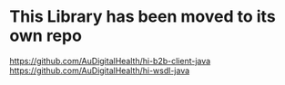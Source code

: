 # This Library has been moved to its own repo

https://github.com/AuDigitalHealth/hi-b2b-client-java
https://github.com/AuDigitalHealth/hi-wsdl-java